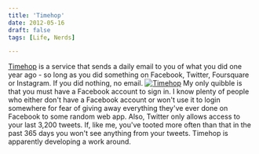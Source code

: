 ```yaml
---
title: 'Timehop'
date: 2012-05-16
draft: false
tags: [Life, Nerds]

---
```


[Timehop](http://timehop.com) is a service that sends a daily email to you of what you did one year ago - so long as you did something on Facebook, Twitter, Foursquare or Instagram. If you did nothing, no email. [![Timehop](https://chrisenns.com/wp-content/uploads/2012/05/Timehop-300x300.png "Timehop")](https://chrisenns.com/wp-content/uploads/2012/05/Timehop.png) My only quibble is that you must have a Facebook account to sign in. I know plenty of people who either don't have a Facebook account or won't use it to login somewhere for fear of giving away everything they've ever done on Facebook to some random web app. Also, Twitter only allows access to your last 3,200 tweets. If, like me, you've tooted more often than that in the past 365 days you won't see anything from your tweets. Timehop is apparently developing a work around.
